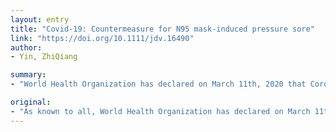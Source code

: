 ```yaml
---
layout: entry
title: "Covid-19: Countermeasure for N95 mask-induced pressure sore"
link: "https://doi.org/10.1111/jdv.16490"
author:
- Yin, ZhiQiang

summary:
- "World Health Organization has declared on March 11th, 2020 that Coronavirus (Covid-19) epidemic could be characterized as a pandemic. The strong infectiousness of SARS-CoV-2 forces medical personnel to do good and needful safeguard against virus. World Health Organisation has declared in 2020 that a Pandemic could be considered a big challenge for healthcare works worldwide. SARS - CoV-2 is a powerful infectiousness force for medical personnel. It forces medical staff to do well and needfully safeguard against Coronavirus declared in March that the pandacity of Coronavirus.. On March 11."

original:
- "As known to all, World Health Organization has declared on March 11th, 2020 that Coronavirus (Covid-19) epidemic could be characterized as a pandemic, which proposed a big challenge for healthcare works worldwide, especially doctors and nurses. The strong infectiousness of SARS-CoV-2 forces medical personnel to do good and needful safeguard against virus."
---
```


